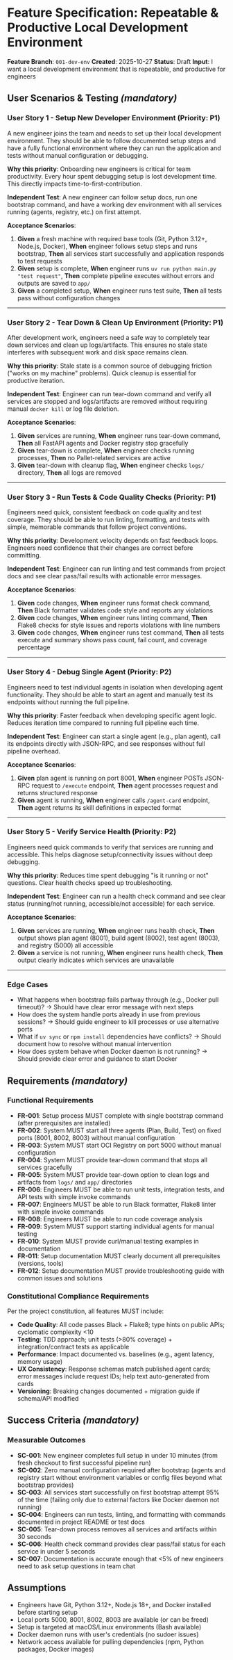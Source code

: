 # Feature Specification: Repeatable & Productive Local Development Environment

**Feature Branch**: `001-dev-env`
**Created**: 2025-10-27
**Status**: Draft
**Input**: I want a local development environment that is repeatable, and productive for engineers

## User Scenarios & Testing *(mandatory)*

### User Story 1 - Setup New Developer Environment (Priority: P1)

A new engineer joins the team and needs to set up their local development environment. They should be able to follow documented setup steps and have a fully functional environment where they can run the application and tests without manual configuration or debugging.

**Why this priority**: Onboarding new engineers is critical for team productivity. Every hour spent debugging setup is lost development time. This directly impacts time-to-first-contribution.

**Independent Test**: A new engineer can follow setup docs, run one bootstrap command, and have a working dev environment with all services running (agents, registry, etc.) on first attempt.

**Acceptance Scenarios**:

1. **Given** a fresh machine with required base tools (Git, Python 3.12+, Node.js, Docker), **When** engineer follows setup steps and runs bootstrap, **Then** all services start successfully and application responds to test requests
2. **Given** setup is complete, **When** engineer runs `uv run python main.py "test request"`, **Then** complete pipeline executes without errors and outputs are saved to `app/`
3. **Given** a completed setup, **When** engineer runs test suite, **Then** all tests pass without configuration changes

---

### User Story 2 - Tear Down & Clean Up Environment (Priority: P1)

After development work, engineers need a safe way to completely tear down services and clean up logs/artifacts. This ensures no stale state interferes with subsequent work and disk space remains clean.

**Why this priority**: Stale state is a common source of debugging friction ("works on my machine" problems). Quick cleanup is essential for productive iteration.

**Independent Test**: Engineer can run tear-down command and verify all services are stopped and logs/artifacts are removed without requiring manual `docker kill` or log file deletion.

**Acceptance Scenarios**:

1. **Given** services are running, **When** engineer runs tear-down command, **Then** all FastAPI agents and Docker registry stop gracefully
2. **Given** tear-down is complete, **When** engineer checks running processes, **Then** no Pallet-related services are active
3. **Given** tear-down with cleanup flag, **When** engineer checks `logs/` directory, **Then** all logs are removed

---

### User Story 3 - Run Tests & Code Quality Checks (Priority: P1)

Engineers need quick, consistent feedback on code quality and test coverage. They should be able to run linting, formatting, and tests with simple, memorable commands that follow project conventions.

**Why this priority**: Development velocity depends on fast feedback loops. Engineers need confidence that their changes are correct before committing.

**Independent Test**: Engineer can run linting and test commands from project docs and see clear pass/fail results with actionable error messages.

**Acceptance Scenarios**:

1. **Given** code changes, **When** engineer runs format check command, **Then** Black formatter validates code style and reports any violations
2. **Given** code changes, **When** engineer runs linting command, **Then** Flake8 checks for style issues and reports violations with line numbers
3. **Given** code changes, **When** engineer runs test command, **Then** all tests execute and summary shows pass count, fail count, and coverage percentage

---

### User Story 4 - Debug Single Agent (Priority: P2)

Engineers need to test individual agents in isolation when developing agent functionality. They should be able to start an agent and manually test its endpoints without running the full pipeline.

**Why this priority**: Faster feedback when developing specific agent logic. Reduces iteration time compared to running full pipeline each time.

**Independent Test**: Engineer can start a single agent (e.g., plan agent), call its endpoints directly with JSON-RPC, and see responses without full pipeline overhead.

**Acceptance Scenarios**:

1. **Given** plan agent is running on port 8001, **When** engineer POSTs JSON-RPC request to `/execute` endpoint, **Then** agent processes request and returns structured response
2. **Given** agent is running, **When** engineer calls `/agent-card` endpoint, **Then** agent returns its skill definitions in expected format

---

### User Story 5 - Verify Service Health (Priority: P2)

Engineers need quick commands to verify that services are running and accessible. This helps diagnose setup/connectivity issues without deep debugging.

**Why this priority**: Reduces time spent debugging "is it running or not" questions. Clear health checks speed up troubleshooting.

**Independent Test**: Engineer can run a health check command and see clear status (running/not running, accessible/not accessible) for each service.

**Acceptance Scenarios**:

1. **Given** services are running, **When** engineer runs health check, **Then** output shows plan agent (8001), build agent (8002), test agent (8003), and registry (5000) all accessible
2. **Given** a service is not running, **When** engineer runs health check, **Then** output clearly indicates which services are unavailable

---

### Edge Cases

- What happens when bootstrap fails partway through (e.g., Docker pull timeout)? → Should have clear error message with next steps
- How does the system handle ports already in use from previous sessions? → Should guide engineer to kill processes or use alternative ports
- What if `uv sync` or `npm install` dependencies have conflicts? → Should document how to resolve without manual intervention
- How does system behave when Docker daemon is not running? → Should provide clear error and guidance to start Docker

## Requirements *(mandatory)*

### Functional Requirements

- **FR-001**: Setup process MUST complete with single bootstrap command (after prerequisites are installed)
- **FR-002**: System MUST start all three agents (Plan, Build, Test) on fixed ports (8001, 8002, 8003) without manual configuration
- **FR-003**: System MUST start OCI Registry on port 5000 without manual configuration
- **FR-004**: System MUST provide tear-down command that stops all services gracefully
- **FR-005**: System MUST provide tear-down option to clean logs and artifacts from `logs/` and `app/` directories
- **FR-006**: Engineers MUST be able to run unit tests, integration tests, and API tests with simple invoke commands
- **FR-007**: Engineers MUST be able to run Black formatter, Flake8 linter with simple invoke commands
- **FR-008**: Engineers MUST be able to run code coverage analysis
- **FR-009**: System MUST support starting individual agents for manual testing
- **FR-010**: System MUST provide curl/manual testing examples in documentation
- **FR-011**: Setup documentation MUST clearly document all prerequisites (versions, tools)
- **FR-012**: Setup documentation MUST provide troubleshooting guide with common issues and solutions

### Constitutional Compliance Requirements

Per the project constitution, all features MUST include:

- **Code Quality**: All code passes Black + Flake8; type hints on public APIs; cyclomatic complexity <10
- **Testing**: TDD approach; unit tests (>80% coverage) + integration/contract tests as applicable
- **Performance**: Impact documented vs. baselines (e.g., agent latency, memory usage)
- **UX Consistency**: Response schemas match published agent cards; error messages include request IDs; help text auto-generated from cards
- **Versioning**: Breaking changes documented + migration guide if schema/API modified

## Success Criteria *(mandatory)*

### Measurable Outcomes

- **SC-001**: New engineer completes full setup in under 10 minutes (from fresh checkout to first successful pipeline run)
- **SC-002**: Zero manual configuration required after bootstrap (agents and registry start without environment variables or config files beyond what bootstrap provides)
- **SC-003**: All services start successfully on first bootstrap attempt 95% of the time (failing only due to external factors like Docker daemon not running)
- **SC-004**: Engineers can run tests, linting, and formatting with commands documented in project README or test docs
- **SC-005**: Tear-down process removes all services and artifacts within 30 seconds
- **SC-006**: Health check command provides clear pass/fail status for each service in under 5 seconds
- **SC-007**: Documentation is accurate enough that <5% of new engineers need to ask setup questions in team chat

## Assumptions

- Engineers have Git, Python 3.12+, Node.js 18+, and Docker installed before starting setup
- Local ports 5000, 8001, 8002, 8003 are available (or can be freed)
- Setup is targeted at macOS/Linux environments (Bash available)
- Docker daemon runs with user's credentials (no sudoer issues)
- Network access available for pulling dependencies (npm, Python packages, Docker images)

